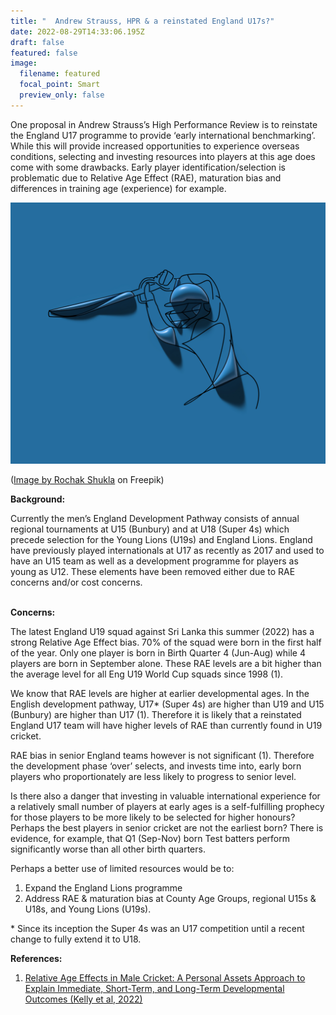 ```yaml
---
title: "  Andrew Strauss, HPR & a reinstated England U17s?"
date: 2022-08-29T14:33:06.195Z
draft: false
featured: false
image:
  filename: featured
  focal_point: Smart
  preview_only: false
---
```

<meta name="twitter:card" content="summary_large_image" />
<meta name="twitter:site" content="@nothirdman" />
<meta name="twitter:title" content="  Andrew Strauss, HPR & a reinstated England U17s?" />
<meta name="twitter:description" content="Is it a good idea to reinstate the England U17s cricket programme? Will problems of Relative Age effects and maturation bias mean a lot of resources will be wasted on players who are less likely to play for the full international side and are in fact more likely to drop out of professional cricket.." />
<meta name="twitter:image" content="https://onemoresummer.co.uk/post/andrew-strauss-hpr-a-reinstated-england-u17s/3d-render-batsman-playing-cricket-design.jpg" />

One proposal in Andrew Strauss’s High Performance Review is to reinstate the England U17 programme to provide ‘early international benchmarking’. While this will provide increased opportunities to experience overseas conditions, selecting and investing resources into players at this age does come with some drawbacks. Early player identification/selection is problematic due to Relative Age Effect (RAE), maturation bias and differences in training age (experience) for example.

![](3d-render-batsman-playing-cricket-design.jpg)

(<a href="https://www.freepik.com/free-photo/3d-render-batsman-playing-cricket-design_23550231.htm#query=cricket%20sport&position=7&from_view=search">Image by Rochak Shukla</a> on Freepik)

**Background:**

Currently the men’s England Development Pathway consists of annual regional tournaments at U15 (Bunbury) and at U18 (Super 4s) which precede selection for the Young Lions (U19s) and England Lions. England have previously played internationals at U17 as recently as 2017 and used to have an U15 team as well as a development programme for players as young as U12. These elements have been removed either due to RAE concerns and/or cost concerns. 

**\
Concerns:**

The latest England U19 squad against Sri Lanka this summer (2022) has a strong Relative Age Effect bias. 70% of the squad were born in the first half of the year. Only one player is born in Birth Quarter 4 (Jun-Aug) while 4 players are born in September alone. These RAE levels are a bit higher than the average level for all Eng U19 World Cup squads since 1998 (1).

We know that RAE levels are higher at earlier developmental ages. In the English development pathway, U17* (Super 4s) are higher than U19 and U15 (Bunbury) are higher than U17 (1). Therefore it is likely that a reinstated England U17 team will have higher levels of RAE than currently found in U19 cricket.

RAE bias in senior England teams however is not significant (1). Therefore the development phase ‘over’ selects, and invests time into, early born players who proportionately are less likely to progress to senior level.

Is there also a danger that investing in valuable international experience for a relatively small number of players at early ages is a self-fulfilling prophecy for those players to be more likely to be selected for higher honours? Perhaps the best players in senior cricket are not the earliest born? There is evidence, for example, that Q1 (Sep-Nov) born Test batters perform significantly worse than all other birth quarters. 

Perhaps a better use of limited resources would be to:

1. Expand the England Lions programme
2. Address RAE & maturation bias at County Age Groups, regional U15s & U18s, and Young Lions (U19s).

\* Since its inception the Super 4s was an U17 competition until a recent change to fully extend it to U18.

**References:**

1. [Relative Age Effects in Male Cricket: A Personal Assets Approach to Explain Immediate, Short-Term, and Long-Term Developmental Outcomes (Kelly et al, 2022)](https://www.mdpi.com/2075-4663/10/3/39)